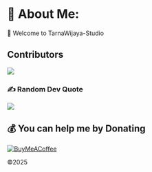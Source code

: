 # 💫 About Me:
👋 Welcome to TarnaWijaya-Studio

## Contributors
<a href="https://github.com/TarnaWijaya-Studio/Tarz-AI/graphs/contributors">
  <img src="https://contrib.rocks/image?repo=TarnaWijaya-Studio/Tarz-AI" />
</a>

### ✍️ Random Dev Quote
![](https://quotes-github-readme.vercel.app/api?type=horizontal&theme=dark)

  ## 💰 You can help me by Donating
  [![BuyMeACoffee](https://img.shields.io/badge/Buy%20Me%20a%20Coffee-ffdd00?style=for-the-badge&logo=buy-me-a-coffee&logoColor=black)](https://buymeacoffee.com/https://buymeacoffee.com/tarnawijaya) 

©2025
